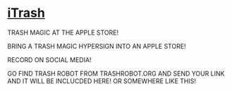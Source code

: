 # [iTrash](https://github.com/lafelabs/iTrash)

TRASH MAGIC AT THE APPLE STORE!

BRING A TRASH MAGIC HYPERSIGN INTO AN APPLE STORE!

RECORD ON SOCIAL MEDIA!

GO FIND TRASH ROBOT FROM TRASHROBOT.ORG AND SEND YOUR LINK AND IT WILL BE INCLUCDED HERE! OR SOMEWHERE LIKE THIS!

